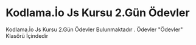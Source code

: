 # Kodlama.İo Js Kursu 2.Gün Ödevler

Kodlama.İo Js Kursu 2.Gün Ödevler Bulunmaktadır . Ödevler "Ödevler" Klasörü İçindedir
